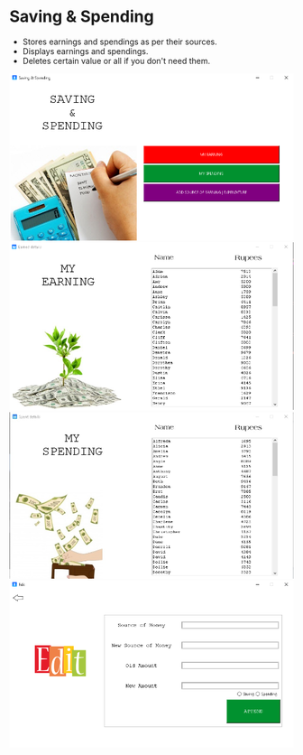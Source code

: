 # Saving & Spending

- Stores earnings and spendings as per their sources.
- Displays earnings and spendings.
- Deletes certain value or all if you don't need them.

<img src="included files/1.png">
<img src="included files/2.png">
<img src="included files/3.png">
<img src="included files/5.png">
